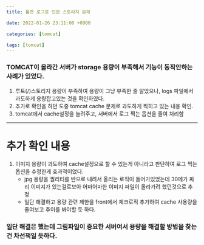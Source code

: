```yaml
---
title: 톰캣 로그로 인한 스토리지 문제

date: 2022-01-26 23:11:00 +0900

categories: [tomcat]

tags: [tomcat]
---
```


###  TOMCAT이 올라간 서버가 storage 용량이 부족해서 기능이 동작안하는 사례가 있었다.
   1. 루트(/)스토리지 용량이 부족하여 용량이 그냥 부족한 줄 알았으나, logs 파일에서 과도하게 용량잡고있는 것을 확인하였다.
   2. 추가로 확인을 하던 도중 tomcat cache 문제로 과도하게 찍히고 있는 내용 확인.
   3. tomcat에서 cache설정을 늘려주고, 서버에서 로그 찍는 옵션을 줄여 처리함

---
# 추가 확인 내용

1. 이미지 용량이 과도하여 cache설정으로 할 수 있는게 아니라고 판단하여 로그 찍는 옵션을 수정한게 효과적이었다.
   - jpg 용량을 퀄리티를 반으로 내려서 올리는 로직이 들어가있었는데 30메가 짜리 이미지가 있는걸로보아 어마어마한 이미지 파일이 올라가려 했던것으로 추정
   - 일단 해결하고 용량 관련 제한을 front에서 체크로직 추가하여 cache 사용량을 줄여보고 추이를 봐야할 듯 하다.


### 일단 해결은 했는데 그림파일이 중요한 서버여서 용량을 해결할 방법을 찾는건 차선책일 듯하다.

